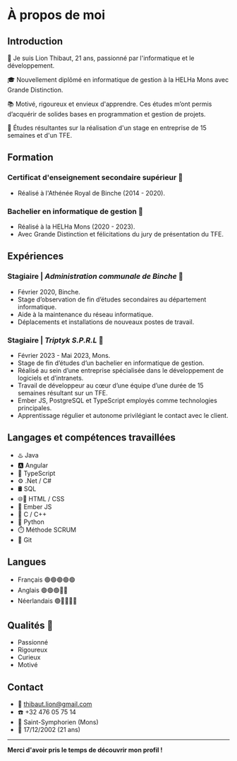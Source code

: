# À propos de moi

## Introduction
👋 Je suis Lion Thibaut, 21 ans, passionné par l'informatique et le développement.

🎓 Nouvellement diplômé en informatique de gestion à la HELHa Mons avec Grande Distinction.

📚 Motivé, rigoureux et envieux d'apprendre. Ces études m’ont permis d’acquérir de solides bases en programmation et gestion de projets.

🎯 Études résultantes sur la réalisation d'un stage en entreprise de 15 semaines et d'un TFE.

## Formation
### Certificat d'enseignement secondaire supérieur 🎒
- Réalisé à l'Athénée Royal de Binche (2014 - 2020).

### Bachelier en informatique de gestion 🏫
- Réalisé à la HELHa Mons (2020 - 2023).
- Avec Grande Distinction et félicitations du jury de présentation du TFE.

## Expériences
### Stagiaire | *Administration communale de Binche* 💼
- Février 2020, Binche.
- Stage d’observation de fin d’études secondaires au département informatique.
- Aide à la maintenance du réseau informatique. 
- Déplacements et installations de nouveaux postes de travail.

### Stagiaire | *Triptyk S.P.R.L* 🏢
- Février 2023 - Mai 2023, Mons.
- Stage de fin d’études d’un bachelier en informatique de gestion.
- Réalisé au sein d’une entreprise spécialisée dans le développement de logiciels et d’intranets.
- Travail de développeur au cœur d’une équipe d’une durée de 15 semaines résultant sur un TFE.
- Ember JS, PostgreSQL et TypeScript employés comme technologies principales.
- Apprentissage régulier et autonome privilégiant le contact avec le client.

## Langages et compétences travaillées
- ♨️ Java
- 🅰️ Angular
- 📘 TypeScript
- ⚙️ .Net / C#
- 🛢️ SQL
- 🌐🎨 HTML / CSS
- 🐹 Ember JS
- 🔵 C / C++
- 🐍 Python
- ⏱️ Méthode SCRUM
- 🔀 Git

## Langues
- Français 🟢🟢🟢🟢🟢
- Anglais 🟢🟢🟢🔴🔴
- Néerlandais 🟢🔴🔴🔴🔴

## Qualités 🌟
- Passionné
- Rigoureux
- Curieux
- Motivé

## Contact
- 📧 thibaut.lion@gmail.com
- ☎️ +32 476 05 75 14
- 📍 Saint-Symphorien (Mons)
- 📅 17/12/2002 (21 ans)

---

**Merci d'avoir pris le temps de découvrir mon profil !**
